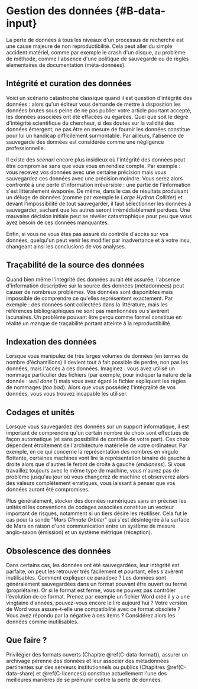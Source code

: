 # Gestion des données {#B-data-input}

La perte de données à tous les niveaux d'un processus de recherche est une
cause majeure de non reproductibilité. Cela peut aller du simple accident matériel,
comme par exemple le crash d'un disque, au problème de méthode, comme l'absence 
d'une politique de sauvegarde ou de règles élementaires de documentation (méta-données). 


## Intégrité et curation des données

Voici un scénario catastrophe classique quand il est question d'intégrité des données : 
alors qu'un éditeur vous demande de mettre à disposition les données brutes 
sous peine de ne pas publier votre article pourtant accepté, les données 
associées ont été effacées ou égarées. 
Quel que soit le degré d'intégrité scientifique du chercheur, si des doutes 
sur la validité des données émergent, ne pas être en mesure de fournir les 
données constitue pour lui un handicap difficilement surmontable. 
Par ailleurs, l'absence de sauvegarde des données est considérée 
comme une négligence professionnelle.

Il existe des *scenari* encore plus insidieux où l'intégrité des données
peut être compromise sans que vous vous en rendiez compte. Par exemple :
vous recevez vos données avec une certaine précision mais vous sauvegardez ces
données avec une précision moindre. Vous serez alors confronté à une perte d'information
irréversible : une partie de l'information s'est littéralement évaporée.
De même, dans le cas de résultats produisant un déluge de données (comme par
exemple le *Large Hydron Collider*) et devant l'impossibilité de tout
sauvegarder, il faut sélectionner les données à sauvegarder, sachant que
les autres seront irrémédiablement perdues. Une mauvaise décision initiale peut
se révéler catastrophique pour peu que vous ayez besoin de ces données
manquantes.

Enfin, si vous ne vous êtes pas assuré du contrôle d'accès sur vos données,
quelqu'un peut venir les modifier par inadvertance et à votre insu, changeant
ainsi les conclusions de vos analyses.

## Traçabilité de la source des données 

Quand bien même l'intégrité des données aurait été assurée, l'absence
d'information descriptive sur la source des données (métadonnées) peut causer de
nombreux problèmes. Vos données sont disponibles mais impossible de comprendre ce qu'elles
représentent exactement. Par exemple : des données sont collectées dans la
littérature, mais les références bibliographiques ne sont pas mentionnées ou s'avèrent lacunaires. 
Un problème pouvant être perçu comme formel constitue en réalité un manque de traçabilité 
portant atteinte à la reproductibilité.

## Indexation des données

Lorsque vous manipulez de très larges volumes de données (en termes de nombre
d'échantillons) il devient tout à fait possible de perdre, non pas les données,
mais l'accès à ces données. Imaginez : vous avez utilisé un nommage particulier 
des fichiers (par exemple, pour indiquer la nature de la donnée : *well done* !) 
mais vous avez égaré le fichier expliquant les règles
de nommages (*too bad*). Alors que vous possédez l'intégralité de vos données, 
vous vous trouvez incapable les utiliser.

## Codages et unités

Lorsque vous sauvegardez des données sur un support informatique, il est
important de comprendre qu'un certain nombre de choix sont effectués de façon
automatique (et sans possibilité de contrôle de votre part). Ces choix dépendent
étroitement de l'architecture matérielle de votre ordinateur. Par exemple,
en ce qui concerne la représentation des nombres en virgule flottante,
certaines machines vont lire la représentation binaire de gauche à droite alors
que d'autres le feront de droite à gauche (*endianess*). Si vous travaillez toujours
avec le même type de machine, vous n'aurez pas de problème jusqu'au jour où
vous changerez de machine et observerez alors des valeurs complètement
erratiques, vous laissant à penser que vos données auront été compromises.

Plus généralement, stocker des données numériques sans en préciser les unités
ni les conventions de codages associées constitue un vecteur important de risques,
notamment si un tiers désire les réutiliser. Cela fut le cas pour la
sonde "*Mars Climate Orbiter*" qui s'est désintégrée à la surface de Mars en
raison d'une communication entre un système de mesure anglo-saxon (émission) et
un système métrique (réception).

## Obsolescence des données

Dans certains cas, les données ont été sauvegardées, leur intégrité est
parfaite, on peut les retrouver très facilement et pourtant, elles s'avèrent
inutilisables. Comment expliquer ce paradoxe ? 
Les données sont généralement sauvegardées dans un format pouvant être ouvert
ou fermé (propriétaire). 
Or si le format est fermé, vous ne pouvez pas contrôler l'évolution de ce format. 
Prenez par exemple un fichier Word créé il y a une vingtaine d'années, 
pouvez-vous encore le lire aujourd'hui ? 
Votre version de Word vous assure-t-elle une compatibilité avec ce
format obsolète ? Vous avez répondu par la négative à ces items ? 
Considérez alors les données comme inutilisables. 


## Que faire ?

Privilégier des formats ouverts (Chapitre \@ref(C-data-format)), 
assurer un archivage pérenne des données et leur associer des métadonnées 
pertinentes sur des serveurs institutionnels ou publics 
(Chapitres \@ref(C-data-share) et \@ref(C-licences))
constitue actuellement l'une des meilleures manières de se prémunir 
contre la perte de données.

